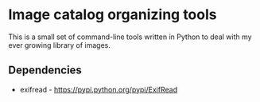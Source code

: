Image catalog organizing tools
======

This is a small set of command-line tools written in Python 
to deal with my ever growing library of images.

Dependencies
------
* exifread - https://pypi.python.org/pypi/ExifRead
